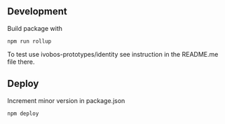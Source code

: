 ## Development
Build package with
```
npm run rollup
```
To test use ivobos-prototypes/identity
see instruction in the README.me file there.

## Deploy
Increment minor version in package.json
```
npm deploy
```
